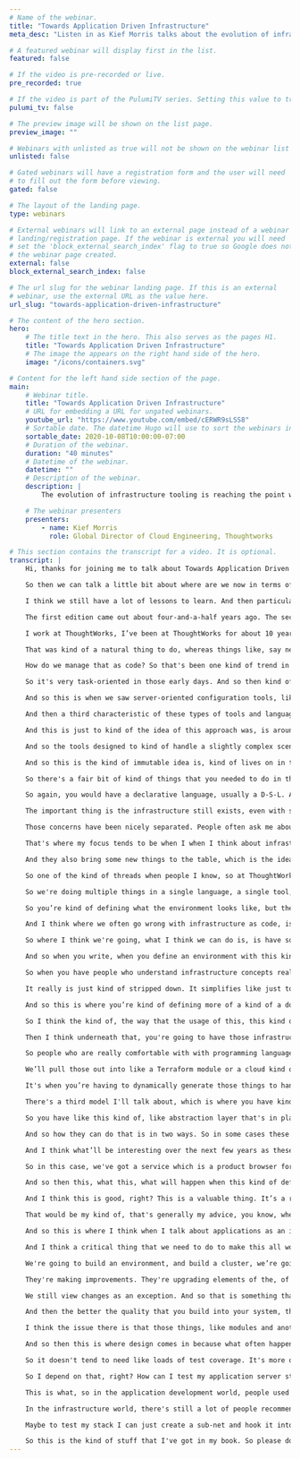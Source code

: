 ```yaml
---
# Name of the webinar.
title: "Towards Application Driven Infrastructure"
meta_desc: "Listen in as Kief Morris talks about the evolution of infrastructure tooling from static definitions to dynamically created infrastructure."

# A featured webinar will display first in the list.
featured: false

# If the video is pre-recorded or live.
pre_recorded: true

# If the video is part of the PulumiTV series. Setting this value to true will list the video in the "PulumiTV" section.
pulumi_tv: false

# The preview image will be shown on the list page.
preview_image: ""

# Webinars with unlisted as true will not be shown on the webinar list
unlisted: false

# Gated webinars will have a registration form and the user will need
# to fill out the form before viewing.
gated: false

# The layout of the landing page.
type: webinars

# External webinars will link to an external page instead of a webinar
# landing/registration page. If the webinar is external you will need
# set the 'block_external_search_index' flag to true so Google does not index
# the webinar page created.
external: false
block_external_search_index: false

# The url slug for the webinar landing page. If this is an external
# webinar, use the external URL as the value here.
url_slug: "towards-application-driven-infrastructure"

# The content of the hero section.
hero:
    # The title text in the hero. This also serves as the pages H1.
    title: "Towards Application Driven Infrastructure"
    # The image the appears on the right hand side of the hero.
    image: "/icons/containers.svg"

# Content for the left hand side section of the page.
main:
    # Webinar title.
    title: "Towards Application Driven Infrastructure"
    # URL for embedding a URL for ungated webinars.
    youtube_url: "https://www.youtube.com/embed/cERWR9sLSS8"
    # Sortable date. The datetime Hugo will use to sort the webinars in date order.
    sortable_date: 2020-10-08T10:00:00-07:00
    # Duration of the webinar.
    duration: "40 minutes"
    # Datetime of the webinar.
    datetime: ""
    # Description of the webinar.
    description: |
        The evolution of infrastructure tooling is reaching the point where we can move beyond automatically provisioning infrastructure from static definitions, to dynamically generating infrastructure to fulfill the requirements of the applications that run on it.

    # The webinar presenters
    presenters:
        - name: Kief Morris
          role: Global Director of Cloud Engineering, Thoughtworks

# This section contains the transcript for a video. It is optional.
transcript: |
    Hi, thanks for joining me to talk about Towards Application Driven Infrastructure. So what I mean by this title is I want to have a look at, a quick look through kind of the history of infrastructure as code, where it's come from and particularly in relation to some of the kind of trends and things that I think are relevant to where we're going.

    So then we can talk a little bit about where are we now in terms of infrastructure technology and kind of tools and languages and so on for defining infrastructure right now. And then where does this give us the opportunity to go to, which I think is an interesting bit, and that's kind of what I mean in the title of application driven infrastructure, is I think that the trend is now towards giving us the ability to kind of take a more application-oriented approach to how we design and build our infrastructure. So I think the important thing to keep in mind is that we're on a journey, I think by, keep in mind, I mean like generally as we kind of work with infrastructure and work with the tools, is like these tools are not quite, and the ways of working, I don't think are quite where they're going to end up.

    I think we still have a lot of lessons to learn. And then particularly one of my my themes, my focuses, is that I think we need to draw more on practices and patterns and principles from, from software engineering and software design. And we need to work on how to apply these to how we manage and define our infrastructure when we're using code and languages, because I don't think that currently, I don't think we've really fully brought those in. I think there's a lot of lessons that have been learned in the software world that we haven't really applied to infrastructure yet. So this is why I wrote the book Infrastructure As Code.

    The first edition came out about four-and-a-half years ago. The second edition is due out at the end of this year. And, so that you know, again the idea of this was to, was to talk about ways and think about ways to use code in defining our infrastructure based on design patterns and experiences of software delivery, particularly agile ways of working and agile engineering and you know, so things like test-driven development, and continuous delivery, are a big part of how I approach thinking about infrastructure as code.

    I work at ThoughtWorks, I’ve been at ThoughtWorks for about 10 years. I'm the Global Director of Infrastructure Engineering, which basically means I work with teams and clients kind of around the globe exploring ways of using cloud more effectively, the ways of doing infrastructure and running projects and again these engineering practices. So I’m kind of drawing on a lot on what I've seen from, from working with different teams and clients. So to go into a brief history of infrastructure code. It started out, we originally kind of focused on server configuration as what to do with code and scripting and so on because that's where that's kind of where the action was. So that's where we spent a lot of our time and energy was on, you know, installing applications and upgrading applications, and all kinds of things around on servers and also is easiest place to run code, you know, that you could use to manage, manage things on the server.

    That was kind of a natural thing to do, whereas things like, say networking devices, and storage devices, and so on, we're a lot harder in the early days to really apply code to and to do that effectively. But then kind of with the advent of cloud, to start with virtualization, and then particularly with the cloud when we started having A-P-Is that we could use to manage a broader part of our infrastructure, it meant we could, we could, our kind of focus shifted up and this is where we started looking at how to define as a infrastructure stacks of collections of networking, and storage, and compute, you know combined together.

    How do we manage that as code? So that's been one kind of trend in terms of the flow of infrastructure as code over the years. So kind of going and looking at particular in servers, like what do we do in the early days with servers? We tended to write a lot of scripts, right? And these are imperative scripts. So kind of functional things like shell scripts, Perl, Python, whatever. And these tended not to be sort of before the term infrastructure as code was coined, and it was because we didn't really use these things in the kind of holistic and comprehensive way that we do these days with infrastructure code. What we did was more task-oriented. So we might have a script that runs in the Cron Job and reports on disk usage. Or we might have another script that we use that we can we can run to go and you know install some bit of software and, and put some configuration files in place.

    So it's very task-oriented in those early days. And so then kind of in the early-to-mid, so I guess the mid-2000s, around 2006-plus, when infrastructure as code as a thing, kind of emerged. So actually C-F Engine was the first tool that kind of implemented this approach and it was done in the nineties. So Mark Burgess, you know, created this tool and really pioneered the whole idea of infrastructure as code even before that name emerged. And so it was in kind of 2006, 2009, infrastructure as code, dev-ops, cloud, like all of these things, kind of emerged and they all kind of really complemented one another to drive this.

    And so this is when we saw server-oriented configuration tools, like Puppet, Chef, Ansible, SaltStack, these kind of emerged and let us do this kind of thing more, you know, better basically. And the approach of these tools tended to take was they were declarative, so they would kind of let you state like, this is what I want to have in my system, so I want to have this software package installed, I want to have this service running on these ports, if I want to have some files in place and here's the permission. So it was very much, you know, what I want to have, as opposed to how to do it. So those scripts that we used to write we're very much step-by-step, do this, that, and the other. And then the other things, one of the other kind of characteristics of these tools, was that they tended to use domain-specific languages, D-S-Ls, so they invented a new language that was very stripped down to focus on again, you know, what are those concepts you need to declare for a server to expose those as language concepts, and to not have very much else in there.

    And then a third characteristic of these types of tools and languages was that they were idempotent so you can run the tool over and over again, and the idea was that it was meant not just to carry out a task, like installing a server, but also kind of keeping the server configuration in a known state to match what you've declared. And so a lot of these themes have kind of continued in tools since then. Another kind of, I guess, branch in this evolution of managing servers has been immutable servers. And so the idea of the immutable server is that when you, you want to make a change, the configuration on that server, rather than running a tool which, which changes in existing server instance, you know, it's not allowed to do that, or you know, you don't do that as a practice, instead you apply the configuration change to a new server and you remove the old one and kind of swap them out.

    And this is just to kind of the idea of this approach was, is around consistency to say that we don't want to make changes to a running server, you know, which could potentially have an error. Instead, we want to be able to test it before we kind of load traffic onto it. And so, the kind of, the relationship with this to go, there's there's a couple of aspects to it. One is, that kind of simplifies, potentially simplifies the kind of code that you use, so those declarative tools, the, you know, Puppet and Chef and those types of tools tended to focus on, where they were written for the case where, we're not really sure what the starting state of the server is when we run this tool. It might be a fresh server with a certain version of an operating system on it. Or it might be a been a server that's been running for awhile, which may have had, you know, an unknown previous version of the, the code applied to it.

    And so the tools designed to kind of handle a slightly complex scenario which when you create immutable servers isn't necessarily as complex. And particularly, one of the kind of big use-cases for these kind of services is more simplified cases, like creating docker hosting nodes for a container kubernetes cluster, right? And in these cases because the server is very much simplified, say you can start with a very basic operating system you installed docker or maybe a couple of agents and you don't need to do too much more. And from a known starting state having like a set of simple scripts to install the different, different aspects and configure the different aspects is actually more practical. So it kind of simplifies the configuration tasks. And I think one of the big influences of this, this mindset of immutable servers, has come with containers, what we're creating a very stripped down and simple server and a server image, you can focus on creating the image and you don't really within a docker instance, for instance, you don't tend to make changes to the configuration within that running image or instance instead. You create a new image, new version and you kind of push that out.

    And so this is the kind of immutable idea is, kind of lives on in that level. So I think a little bit about how infrastructure stacks have evolved. So again, we started out with writing imperative scripts. So we wrote them in things like Python with maybe the Boto Library, Ruby, in Fog and so on, so you would basically write a procedural script, you would use a library which lets you interface with the A-P-I, if the cloud or infrastructure platform, and then you would write the logic of how, as well as what. So this was where you would have to write the logic to say for instance, if I'm running a script for a server is going to create a new server every time I run it? Or what if I have an existing server that I want to change? Is that script going to know do I have to implement logic in there to decide, you know, what to do, whether to change an existing server and how to handle those different cases?

    So there's a fair bit of kind of things that you needed to do in that script and it wasn't that hard to understand by looking at your code. You know, what was the thing versus how you're creating it? And so, there came the kind of, the tools like, Terraform was the first one of these tools, that you know, that I came across and started using, which was similar to what happened with the tools like Puppet and Chef back in the day for server configuration. Now these were tools which abstracted out, split out the, defining what you want to have in your infrastructure and then letting the tool manage how to make that happen.

    So again, you would have a declarative language, usually a D-S-L. And that language would use that to express the here's what I want my server to look like, here's what my what my networking to look like, apply it, and then let the tool work out, you know, whether to create a new one or change an existing one,, how to handle error scenarios and waiting for things to provision and all that kind of stuff. This was a big step forward and it's been kind of where the kind of mainstream, I think of infrastructure, coding has been up until now. There's been another branch in all of this, which is the kind of containers like the you know, the kind of cloud native world. And so this is the idea that we can focus on our applications, right, which is is a really valuable thing to do. So, it's the idea that you know, we build our applications, package up in a way that we don't really care much, don't need to care too much, about what the infrastructure is. That's kind of abstracted for us.

    The important thing is the infrastructure still exists, even with serverless, you still have servers, and you, you know, underneath if there hidden away from you. And you probably have other infrastructure that you require, things like, you know, networking, so you, if you're going to have requests coming in to trigger your serverless code. I'm talking about function as a service here, or like maybe some storage to store and read data message bsses and those kind of things. So there tends to still be some infrastructure that you need to configure. The nice thing is that you've got a nice kind of contract, a nice kind of like division between those, so that it simplifies writing and packaging applications. And it also kind of simplifies how you kind of build the infrastructure and platform that’s underneath because you don't need to worry so much about what versions of say run-time executables for like Java or Ruby or whatever, you know, that's kind of you know, that that's been kind of separated.

    Those concerns have been nicely separated. People often ask me about with this world, with cloud native, do we not need to worry about infrastructure as code anymore? Is that no longer a thing? Then, as I mentioned, because you still need to provision some things or somebody needs to provision some things, like who creates that kubernetes cluster, and then you know who manages that, we tend to still do that using some form of code at some level. Even if we're using a cluster provided by cloud provider like A-K-S, E-K-S, one of those kind of things, or whether we're kind of using a package to install the cluster on to the, to servers that we've created. We still have work to do. We probably still do define that as code.

    That's where my focus tends to be when I when I think about infrastructure as code for these things. So where we're kind of at now with our sponsors Pulumi and other tools like Cloud Development Kit, and other tools like Cloud Development Kit, there's kind of a new paradigm which is writing our [infrastructure as software]({{< relref "/what-is/infrastructure-as-software" />}}) But the idea here, in a way it kind of looks like we're going back to, oh we’re writing procedural code in an imperative language to define our infrastructure, and so our code maybe has to do a little bit more of the how things happen. But I think this generation of tools are a bit different in that they provide a lot more of the basics, under the covers, so that you still focus a bit more on what you want.

    And they also bring some new things to the table, which is the idea to define and provision and create infrastructure dynamically, which is where I think some, some cool opportunities come from. The question is, is this the end of a declarative infrastructure? Like is it all going to be you know, these kind of tools now, we're going to go back to using general-purpose languages, you know, we're going to use typescript or JavaScript or what have you, to write our infrastructure code and we're going to do a procedurally rather than declarative? And I think the answer is actually there's different tools for different jobs.

    So one of the kind of threads when people I know, so at ThoughtWorks, we're very much development and application development-oriented organization so, you know, I worked with a lot of developers who just you know, they're really gung-ho on the idea of having a real programming language for their infrastructure. And when we look at cases where you know, it is very easy to find infrastructure code that is just absolutely horrific, right? It's like, especially when you're doing things like you’re using whether it's a declarative D-S-L like H-C-L that Terraform uses, or whether it's YAML or .json or some kind of thing which you know, a toolmaker has kind of crammed in mechanisms to make it programmable, so you have loops and conditionals and stuff in these kind of mark-up languages. And that just, you know, it creates a big mess, right? So I think there are problems with that. But I think a lot of the problems we have with infrastructure code today is that we mix concerns.

    So we're doing multiple things in a single language, a single tool, a single bit of code, and it kind of doesn't matter which type of language you use or even which language you use, it's going to be a mess no matter what. So to kind of give an example, there's a couple of different concerns. When I think about concerns, different things that you tend to need to do in your infrastructure code-base, your infrastructure project, that are maybe, maybe need to be addressed differently, right? So what is defining the shape of an environment? This is where you write some code that says my environment or a part of my environment has you know, these web servers, this is what the web servers look like, and how they're built. Maybe some host nodes for running docker instances, database nodes and here's the networking structures around them, right?

    So you’re kind of defining what the environment looks like, but then you also want to have multiple instances of this shape perhaps, right? So this is, if you create the environment, or a stack, or what have you, that creates the infrastructure to run an application, you’re going to want to reuse that in multiple environments for dev, test, and so on into production so that it's built the same way in each of those environments. But then if you're going to do that, you need to have some differences between those environments, right? So, if you have like a cluster of servers, you're not probably going to have a many, you know, as big of a cluster in your non-production environment as you have in production. So you need to be able to configure aspects of these.

    And I think where we often go wrong with infrastructure as code, is when we embed that into that same code. So you have a code which says here's my my application server cluster. And here's the, you know, the base image to use to create it. Here's the networking structure load-balancer and all these things. And by the way, here's some code which needs to work out how many nodes to have in my cluster based on certain things, you know, which environment, so, and so that's where you start taking code which declares a thing and then you start having some logic and cramming it into that same code. And that's where you get the mess. One of the reasons why you get the mess. I'll talk about another, the kind of main cases in a moment.

    So where I think we're going, what I think we can do is, is have some different kind of models for how we structure infrastructure projects. And I think they're different based on teams. So I've seen some different kind of organizations and different teams who approach these in different ways and it tends to depend on what they're doing and who your people are. So, the kind of first model is what most kind of Terraform and CloudFormation and similar projects are, which is what I'm calling a low-level stack definition. And the point here is that those languages, they directly expose the low-level concepts from your infrastructure platform, essentially the A-P-I, you're essentially a wrapper over the A-P-I to let me declare different things that, you know, the cloud vendor’s A-P-I lets you define, right?

    And so when you write, when you define an environment with this kind of language, you're really going into the details of like okay, what are the networking roots, routing tables, you know, permissioning things, you know it’s very fine-grained and it also tends to be, this kind of project is where you're defining an environment or the end environment that you want, you're using, you know, you're assembling those low-level elements together to create that project. So it's very kind of thin as well. And so I think the kind of use case for this is when you have infrastructures who are the ones building the environments.

    So when you have people who understand infrastructure concepts really well and they want to get down into that level of detail to be able to map things out. That's, you know, this is the tool for them, right? These kinds of tools are the tools for them going to do the declarative stacks. And I think another benefit of those tools, that declarative language, and the D-S-L is that for them, it really simplifies. They don't need to know too much or think too much about how to write software, how to, how to do, you know, software design so much and code design.

    It really is just kind of stripped down. It simplifies like just to find this piece of infrastructure, this piece of infrastructure, the connection between the two, and that's it, right? And so another kind of characteristic of these kind of projects when this is the appropriate model, is when the the environments you're defining, or the stacks, parts of the environment that you're defining are, tend to be pretty static. They're not going to vary very much, maybe in terms of some parameters, maybe you're going to inject in parameters that specify things like that cluster size that I talked about before, but it's not going to really vary very much what kind of infrastructure elements it's going to create or too much details of how they're going to be configured. It's fairly static. So then another model is a higher-level of stack definition.

    And so this is where you’re kind of defining more of a kind of a domain concept and entity, right? So I think about say an application hosting. Alright. I have an application. I want to deploy it on some infrastructure. I will define the things that I need for my application. So, you know, I need to, you know, I might need a virtual machine. I'm going to tell you what kind of operating system, you know, maybe I'm running a Linux server on Windows right? How much memory do I need? Maybe some some details on the traffic. Like how, you know, where are requests going to come into, and then so you're defining that at the high level and then underneath are the components which dynamically create the infrastructure accordingly, right? So this is obviously where the, you know, tools like Pulumi come in, that let you kind of write that intermediate layer.

    So I think the kind of, the way that the usage of this, this kind of model is where you have application developers who need infrastructure and they may not have the expertise in their teams because, you know, if you have like a whole bunch of application teams, not every team is going to have very deep infrastructure knowledge embedded into it and be as kind of not their focus, right? I mean developers tend to like platforms like Heroku or so on, where they can write their code and push it in and they don't need to really get bogged down into what's going on and configuring, you know, the infrastructure at a low-level. So it's a convenience for them to be able to focus on what they need to focus on. And so I think this kind of model will appeal to those types of users.

    Then I think underneath that, you're going to have those infrastructure libraries, components, frameworks, what have you, built by, by specialists. And from what I've seen, the teams that end up doing this type of work, tend to be kind of a mix of a bit of infrastructure domain expertise. So going back to that previous model, we had infrastructure experts defining, you know, environments. Now, you've got infrastructure experts probably working within these teams who are helping, you know, in how to pull together those different infrastructure elements. So they're looking at the code that this team has, that these teams have, are you know working out. What kind of infrastructure elements to assemble and how to assemble it. So they know how to do that very well and these things probably also have, the tend to have software development knowledge within them.

    So people who are really comfortable with with programming languages, and the tools, and how to test and all that. So these teams tend to blend these expertise. You have some individuals who are strong in both, you have some who come from maybe one side of the other and as they work together, they tend to kind of learn from each other, and build up their knowledge. But this kind of combined kind of thing. And so a note on this, right, so I think one of the pitfalls we've seen, one of the kind of sources of terrible, horrific infrastructure code that we've seen, is trying to use declarative tools to write modules, right? And so, this is where you say, okay, we we created some different application servers. They tend to have some common code.

    We’ll pull those out into like a Terraform module or a cloud kind of, you know, template that we can reuse across other projects. And that model is very limited, right, cause you're running those modules and again a non, in a declarative language, rather than an imperative language. And so if those modules are just reusing code, if it really is a static thing of like, okay, here's a bit of code that creates a service that's pretty much the same every time, that works out alright, because it's a declarative thing essentially inside that module. But when you start trying to make that dynamic and say well, let's create the networking depending on different things. Is it traffic coming from public versus internal maybe, maybe we have some different policies. We need to dynamically generate, you know security roles or what have you.

    It's when you’re having to dynamically generate those things to handle different use cases that the declarative code just really, it doesn't handle it well, and when you see modules declarative modules that try to do this thing, to try to create it's an abstraction layer for other people to define infrastructure, it just doesn't work, right? It's just, it's just a poor way of doing in it. And so that's I think another one of the big cases, I mentioned mixing concerns is the reason why, you know, code gets really nasty, infrastructure code gets nasty, and people want to go and use a real language. I think this is one of the other big cases where people are trying to do something more dynamic and create libraries and frameworks and abstraction layers, there is a real push to, you know, you really do need a real language for that, and an imperative language, and ideally a general-purpose language with a good ecosystem of support, right? So, I think this is kind of one of the the strengths here.

    There's a third model I'll talk about, which is where you have kind of specialized requirements, right? And so one of the pitfalls of when you have teams having to use libraries and frameworks and abstraction layers for building their infrastructure, is that in some cases that might not meet their needs, right? So it tends to kind of limit what you can do, and in some ways that can be a good thing, where it's like, you know, you want to kind of simplify what people can do and also make sure that it's, you know, everything is built really, you know, properly according to your kind of policies and good design and good oper—, operability and those kind of things. But sometimes you get teams who have, or have more of an edge case and need to do something different. So an example of that that I've seen, is teams working on say, machine learning.

    So you have like this kind of, like abstraction layer that's in place, or a platform that is really good at you know, is focused on say application servers for your Java and dot-net or whatever kind of application stacks doing kind of web things and services, and restful things and so on. And then you've got a team who's trying to do kind of machine learning stuff, and they’re using weird tools, they have weird requirements to run them on and maybe using some unusual services from the cloud provider. And so these are cases where, you know, you need to kind of have the options for people to kind of do things a little bit outside, right? And so there's a couple of ways this can go, and you tend to have, you tend to have in those teams with the developers, you tend to have people who do have some infrastructure knowledge or you need to bring people with infrastructure knowledge in to support these teams a little bit more closely.

    And so how they can do that is in two ways. So in some cases these teams will go and use that kind of static, declarative type language, the low-level kind of tool like Terraform and CloudFormation because it gives them the level of control they need to do their thing. In other cases. It might be that actually, there's that, you know, rich enough kind of set of libraries and things around from a more kind of dynamic library of infrastructure code that we can use for, you know, this team can use for a lot of what they do and then they maybe they need to just write some code for their specific things that that doesn't cover. And so, like, they write dynamic code for that, right? And maybe they write libraries of components that can then be reused.

    And I think what’ll be interesting over the next few years as these things all gain more traction, is to see what the kind of, I guess, market of shared kind of reusable components, and frameworks, and so on emerge. Whether it's open-source components or commercial or some kind of a mixture. I think we'll start to see a lot more of those and so you'll have a lot more options to draw on things maybe for your domain. So maybe, you know, frameworks that are tailored to some of the requirements of say financial services, you know, you know things that are set up to help you with compliance with regulations and those kind of things. So I think that'll be an interesting space to watch. And I think this comes to just this idea of application driven infrastructure, right? And so again, this is kind of what I talked about with that high-level stack project model, but applied potential at a higher level, right? So it's, you know, you might define what your application needs.

    So in this case, we've got a service which is a product browser for our online store. And it's going to have requests coming in from the public so directly from end users. You know it needs a database and so we define a bit of information about what that is. It needs a run time and it runs on an application server, job application server, and so it’s simply, we declare all that stuff and then the layer underneath then can work out, a) do I need to provision stuff, maybe it needs to dynamically provision some specific components, maybe going to provision on MySQL, you know database cluster for this application, or maybe it’s going to reuse an existing infrastructure. So maybe there's a shared networking that's already out there created by a common stack, or maybe say a kubernetes cluster or what have you created by another stack.

    And so then this, what this, what will happen when this kind of definition, the specification gets read, is it'll allocate. Okay, I'm going to, you know, grab you some space on that cluster or what have you, and make it work. But again, this is creating, you know, the idea that you can think first about the application, what its requirements are, then the infrastructure can be generated to satisfy those requirements. And so this is what kind of cloud native is right? This is kind of the idea of cloud native is that you, just, you know, we have some kind of emerging standards, things like the open-application model, you know, and things along those lines which are saying, you know, here's ways and frameworks and specifications for, for doing that, for saying what your application needs and then creating the infrastructure underneath.

    And I think this is good, right? This is a valuable thing. It’s a really useful approach. For new applications it tends to work well. I think that the issue is that when people talk about cloud native, there's the concept which is kind of generic, it's not really implementation specific, but then in practice when most people talk about cloud native, they're really talking about containers, container clusters, and service meshes, and they're even really talking about a lot, for a lot of people, when they say cloud native, then it’s kubernetes, right? It's kubernetes and docker and maybe Istio. And so it's kind of a fairly, I would say narrow, that's a bit unfair, but it's like, it's, you know, it's a certain kind of architecture which is fine if your applications can fit into that architecture or if you're building new applications for that.

    That would be my kind of, that's generally my advice, you know, when building new things, is to target this kind of a platform because this is the kind of, this is where things are going. But a lot of the clients that I work with at ThoughtWorks are, you know, hey've been around for in some cases decades. They've got a lot of stuff, right, and they can't, it's not all going to fit into containers, or run on kubernetes, or it's going to need to be ported and it's not always trivial, right? And so you kind of need, you know, it'd be nice to have a way to satisfy the needs of existing applications and to kind of help that that kind of pathway.

    And so this is where I think when I talk about applications as an infrastructure, I'm kind of thinking that we need to go broader than purely the cloud native, the kind of kubernetes-based things and create the ability to generate, you know, so we have that specification, that specification for an application and what infrastructure it requires. We should be able to support the idea that those requirements might be virtual machines, that might be static networking structures, rather than kind of service mesh. It might even be bare metal. We might need to have, you know, a tool like crowbar or something go and provision, you know, a server on a rack in order to, to make it ready for this particular application, right? So I think we can use, this is kind of the value of the, the dynamic infrastructure programming tools like Pulumi, is that it opens up the possibility to do this kind of thing.

    And I think a critical thing that we need to do to make this all work is we need get better at infrastructure design. We need to get better at drawing on lessons from the software engineering, and software design world, and applying those to our infrastructure. And for me the fundamental thing, and in the book, you know, this is, this runs throughout the book that I'm constantly talking about. We need to build our system so that they're easy to change. I think one of the pitfalls we fall into with infrastructure is to kind of think of it as something that's not really going to change.

    We're going to build an environment, and build a cluster, we’re going to build a thing, and then we're done with it, right? So when, you know, when I've talked to people about well, how are we going to deliver changes to this? Should we make pipelines? Should we have some automated tests for this? It's often, dismissed. People often dismiss it and say well we're not going to need to do this. We don't need to have tests for our infrastructure, like automated tests for our infrastructure, because it's built, we test it, and we're done. And then what you find is that actually teams who manage infrastructure spend a lot of time on things that are changes even if they’re not thinking about them that way. So they're rolling out patches. They're making fixes.

    They're making improvements. They're upgrading elements of the, of the system, and this is constant, and I think when you look at what happens in many organizations where the infrastructure function and capacity is seen as a real bottleneck. A lot of times people want to, organizations want to move to the cloud because they're saying, well, you know, we just can't get the environments we need, we can't get enough, we're running on really old versions of core software like operating systems and databases and application servers. We're just not able to keep up and it's because in our infrastructure world, we haven't really built it in a way that changes a routine thing.

    We still view changes as an exception. And so that is something that we need to kind of get over, right? And so the important thing is to make sure that we know, we were able to change our infrastructure rapidly. We can make frequent and quick changes, and that we can do them reliably, and safely, and repeatably, and these two things complement each other. They're not in, they're not things that we have to choose between when actually the faster you can make changes to infrastructure the more reliable you can make it, the better the quality, you can remove technical debt, you can, you can, you can improve it more rapidly.

    And then the better the quality that you build into your system, the easier it is to make changes. So these are really important things and why I really tend to emphasize things like testing as a part of an infrastructure as code, kind of ways of working. And another thing we need to do to get into the design issue is it's about making smaller units of change. So I was with an organization awhile back, which had a large set of infrastructure that they manage in Terraform and it was, it had grown so large that it took, with running Terraform Apply, took anywhere from an hour to two hours. And so it was a very big Terraform project all in a single state file. And so when we talked about, when they were first started looking at well, how do we make this more manageable, you know, their answer was modules, right? Let's break our infrastructure, you know, Terraform project into modules and that will make it better organized and easier to change.

    I think the issue there is that those things, like modules and another kind of components, for you know, that use to assemble and create a stack, make a smaller unit of change for the code, of the code levels. Okay, my code is now in a smaller project that I can define, manage, and version and even test, which is great, but it doesn't change the unit of delivery, because you know delivery is still that massive stack that takes an hour or two to apply, and so the fact that you're pulling a bunch of modules together and you're still applying them in one go, with one state file, and so on. So really the path is to split things apart and treat stacks as components of the overall environment. And so this is where you have multiple projects stacks, what have you, that have to integrate together.

    And so then this is where design comes in because what often happens again in these cases is where people say, okay, you know, I've got my stack that defines this part of the environment, but in order to test that stack, I've got to create a whole bunch of other stuff. I’ve got to create all the rest of the stuff, because of the dependencies on there. So we need to make sure that each stack is independently deliverable. And this is where I use a pipeline, I use a pipeline to say that for each infrastructure project, each stack project, I can spin up and test an instance of that on its own without the other, other things around to make sure, hey, part of the part of the reason for doing that is to make sure that it's correct, but stacks tend not to be, have that much variation.

    So it doesn't tend to need like loads of test coverage. It's more of kind of a sanity check, but the really important thing is just to prove that, yes, I can create an instance of this stack on its own, because it forces the design, it forces loose-coupling. And so this is the key thing here, and one of the things that I think we need to get better at with infrastructure, is saying that, you know, how do I make my, my stack composable and more loosely-coupled where I can bring it up. So let's say I have an application server infrastructure, build an application server and maybe, just like, you know, some networking around that, but I've got to deploy that into shared networking V-P-Cs, subnets, and all that kind of stuff.

    So I depend on that, right? How can I test my application server stack project, without also having to create the full networking stack, you know, from another stack project, in order to do that? How can I make that loosely-coupled? And so there's a few things to do, one is to avoid integration into other stacks that is deeply integrated. So you have things like the Law of Demeter, which says, like, my code in my stack shouldn't know the details of what you're providing in your infrastructure stack, right, and your network to your shared networking stack. And so this is where I'm really, I really dislike this whole thing of integrating a stack by, by looking at another stack’s remote state, for example, because you're basically integrating at the data level.

    This is what, so in the application development world, people used to do this with applications where you have my application needs to integrate with with your application. So I'm going to go connect to your database, and I'm going to let your database schema, and integrate at that level, then that means that it's very difficult for your application to change its database schema, without breaking my application. So that creates a coupling of the database, and in the software world we've learned that's not a good thing, right? We've learned to kind of stop doing that and to kind of identify that as a, as a problem, as an anti-pattern.

    In the infrastructure world, there's still a lot of people recommending go ahead and integrate your stack with somebody else's stack at the level of, you know, the state filed data structures, and so on. So I think what we need to do is to kind of abstract that out, and say, I'm going to build my stack so that it needs a parameter, so it needs a sub-net to create my servers in, but I kind of don't care how you create that sub-net, what you name them, or anything. So you need something else to kind of, like, pull those together and what that means is I can create, rather than having to create an instance of the full share networking stack, which might have a lot of things in it, you know, to have a fully robust production-ready hosting and networking infrastructure.

    Maybe to test my stack I can just create a sub-net and hook it into that and test it. I can use it like a fake, you know, what we have in the software testing world. We have, you know, fakes and mocks and these kind of things. So you can do that with infrastructure as well. If you really kind of think at it and work on it and this is one of those things that I think, again, as an industry, we need to work towards, driving towards this, recognizing that we need to have better patterns for this, and then implementing our tools and our ways of working to support that.

    So this is the kind of stuff that I've got in my book. So please do have a look at it, pre-order it or, you know, have a look at when it comes out. And also, you can reach me on Twitter @kief and thanks a lot for taking the time to listen to what I have to say, and I hope to have some good conversations around this. Thank you.
---
```


